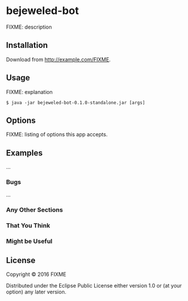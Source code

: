 # bejeweled-bot

FIXME: description

## Installation

Download from http://example.com/FIXME.

## Usage

FIXME: explanation

    $ java -jar bejeweled-bot-0.1.0-standalone.jar [args]

## Options

FIXME: listing of options this app accepts.

## Examples

...

### Bugs

...

### Any Other Sections
### That You Think
### Might be Useful

## License

Copyright © 2016 FIXME

Distributed under the Eclipse Public License either version 1.0 or (at
your option) any later version.
